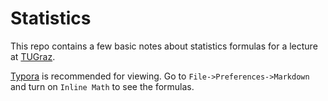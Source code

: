 # Statistics
This repo contains a few basic notes about statistics formulas for a lecture at [TUGraz](https://tugraz.at).

[Typora](https://www.typora.io/) is recommended for viewing. Go to `File->Preferences->Markdown` and turn on `Inline Math` to see the formulas.
